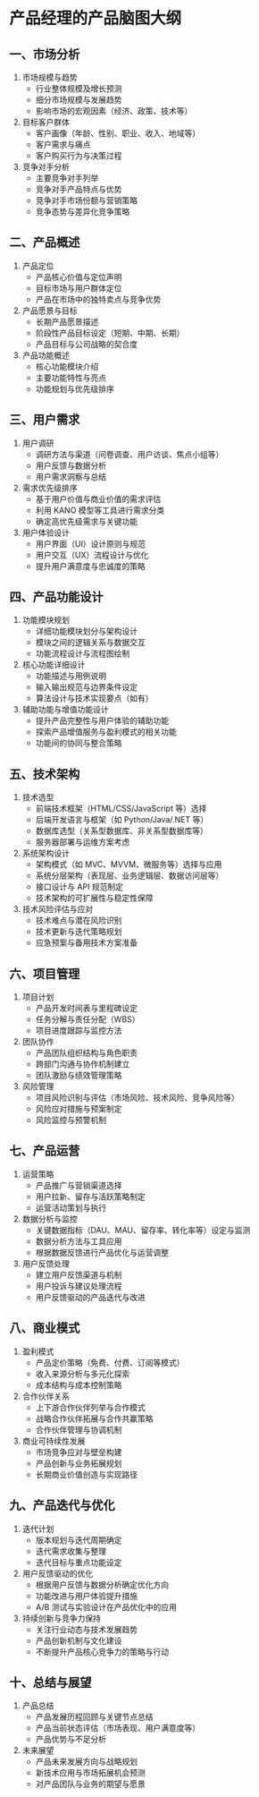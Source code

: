 # 产品经理的产品脑图大纲

## 一、市场分析
1. 市场规模与趋势
    - 行业整体规模及增长预测
    - 细分市场规模与发展趋势
    - 影响市场的宏观因素（经济、政策、技术等）
2. 目标客户群体
    - 客户画像（年龄、性别、职业、收入、地域等）
    - 客户需求与痛点
    - 客户购买行为与决策过程
3. 竞争对手分析
    - 主要竞争对手列举
    - 竞争对手产品特点与优势
    - 竞争对手市场份额与营销策略
    - 竞争态势与差异化竞争策略

## 二、产品概述
1. 产品定位
    - 产品核心价值与定位声明
    - 目标市场与用户群体定位
    - 产品在市场中的独特卖点与竞争优势
2. 产品愿景与目标
    - 长期产品愿景描述
    - 阶段性产品目标设定（短期、中期、长期）
    - 产品目标与公司战略的契合度
3. 产品功能概述
    - 核心功能模块介绍
    - 主要功能特性与亮点
    - 功能规划与优先级排序

## 三、用户需求
1. 用户调研
    - 调研方法与渠道（问卷调查、用户访谈、焦点小组等）
    - 用户反馈与数据分析
    - 用户需求洞察与总结
2. 需求优先级排序
    - 基于用户价值与商业价值的需求评估
    - 利用 KANO 模型等工具进行需求分类
    - 确定高优先级需求与关键功能
3. 用户体验设计
    - 用户界面（UI）设计原则与规范
    - 用户交互（UX）流程设计与优化
    - 提升用户满意度与忠诚度的策略

## 四、产品功能设计
1. 功能模块规划
    - 详细功能模块划分与架构设计
    - 模块之间的逻辑关系与数据交互
    - 功能流程设计与流程图绘制
2. 核心功能详细设计
    - 功能描述与用例说明
    - 输入输出规范与边界条件设定
    - 算法设计与技术实现要点（如有）
3. 辅助功能与增值功能设计
    - 提升产品完整性与用户体验的辅助功能
    - 探索产品增值服务与盈利模式的相关功能
    - 功能间的协同与整合策略

## 五、技术架构
1. 技术选型
    - 前端技术框架（HTML/CSS/JavaScript 等）选择
    - 后端开发语言与框架（如 Python/Java/.NET 等）
    - 数据库选型（关系型数据库、非关系型数据库等）
    - 服务器部署与运维方案考虑
2. 系统架构设计
    - 架构模式（如 MVC、MVVM、微服务等）选择与应用
    - 系统分层架构（表现层、业务逻辑层、数据访问层等）
    - 接口设计与 API 规范制定
    - 技术架构的可扩展性与稳定性保障
3. 技术风险评估与应对
    - 技术难点与潜在风险识别
    - 技术更新与迭代策略规划
    - 应急预案与备用技术方案准备

## 六、项目管理
1. 项目计划
    - 产品开发时间表与里程碑设定
    - 任务分解与责任分配（WBS）
    - 项目进度跟踪与监控方法
2. 团队协作
    - 产品团队组织结构与角色职责
    - 跨部门沟通与协作机制建立
    - 团队激励与绩效管理策略
3. 风险管理
    - 项目风险识别与评估（市场风险、技术风险、竞争风险等）
    - 风险应对措施与预案制定
    - 风险监控与预警机制

## 七、产品运营
1. 运营策略
    - 产品推广与营销渠道选择
    - 用户拉新、留存与活跃策略制定
    - 运营活动策划与执行
2. 数据分析与监控
    - 关键数据指标（DAU、MAU、留存率、转化率等）设定与监测
    - 数据分析方法与工具应用
    - 根据数据反馈进行产品优化与运营调整
3. 用户反馈处理
    - 建立用户反馈渠道与机制
    - 用户投诉与建议处理流程
    - 用户反馈驱动的产品迭代与改进

## 八、商业模式
1. 盈利模式
    - 产品定价策略（免费、付费、订阅等模式）
    - 收入来源分析与多元化探索
    - 成本结构与成本控制策略
2. 合作伙伴关系
    - 上下游合作伙伴列举与合作模式
    - 战略合作伙伴拓展与合作共赢策略
    - 合作伙伴管理与协调机制
3. 商业可持续性发展
    - 市场竞争应对与壁垒构建
    - 产品创新与业务拓展规划
    - 长期商业价值创造与实现路径

## 九、产品迭代与优化
1. 迭代计划
    - 版本规划与迭代周期确定
    - 迭代需求收集与整理
    - 迭代目标与重点功能设定
2. 用户反馈驱动的优化
    - 根据用户反馈与数据分析确定优化方向
    - 功能改进与用户体验提升措施
    - A/B 测试与实验设计在产品优化中的应用
3. 持续创新与竞争力保持
    - 关注行业动态与技术发展趋势
    - 产品创新机制与文化建设
    - 不断提升产品核心竞争力的策略与行动

## 十、总结与展望
1. 产品总结
    - 产品发展历程回顾与关键节点总结
    - 产品当前状态评估（市场表现、用户满意度等）
    - 产品优势与不足分析
2. 未来展望
    - 产品未来发展方向与战略规划
    - 新技术应用与市场拓展机会预测
    - 对产品团队与业务的期望与愿景
